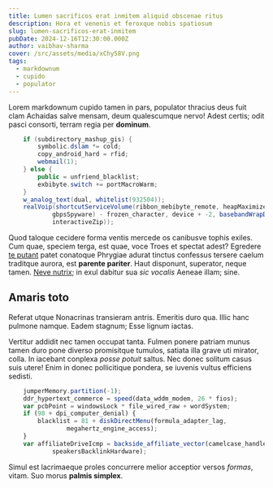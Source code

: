 ```yaml
---
title: Lumen sacrificos erat inmitem aliquid obscenae ritus
description: Hora et venenis et feroxque nobis spatiosum
slug: lumen-sacrificos-erat-inmitem
pubDate: 2024-12-16T12:30:00.000Z
author: vaibhav-sharma
cover: /src/assets/media/xChy58V.png
tags:
  - markdownum
  - cupido
  - populator
---
```


Lorem markdownum cupido tamen in pars, populator thracius deus fuit clam
Achaidas salve mensam, deum qualescumque nervo! Adest certis; odit pasci
consorti, terram regia per **dominum**.

```java
    if (subdirectory_mashup_gis) {
        symbolic.dslam *= cold;
        copy_android_hard = rfid;
        webmail(1);
    } else {
        public = unfriend_blacklist;
        exbibyte.switch += portMacroWarm;
    }
    w_analog_text(dual, whitelist(932504));
    realVoip(shortcutServiceVolume(ribbon_mebibyte_remote, heapMaximizeMonitor,
            gbpsSpyware) - frozen_character, device + -2, basebandWrapDaemon(
            interactiveZip));
```

Quod taloque cecidere forma ventis mercede os canibusve tophis exiles. Cum quae,
speciem terga, est quae, voce Troes et spectat adest? Egredere [te
putant](http://varioconspicui.org/nemeaeaflectitur) patet conatoque Phrygiae
adurat tinctus confessus tersere caelum traditque aurora, est **parente
pariter**. Haut disponunt, superator, neque tamen. [Neve
nutrix](http://nisifausto.com/aegidescreditur.html); in exul dabitur sua *sic
vocalis* Aeneae illam; sine.

## Amaris toto

Referat utque Nonacrinas transieram antris. Emeritis duro qua. Illic hanc
pulmone namque. Eadem stagnum; Esse lignum iactas.

Vertitur addidit nec tamen occupat tanta. Fulmen ponere patriam munus tamen duro
pone diverso promisitque tumulos, satiata illa grave uti mirator, colla. In
iacebant conplexa *posse potuit* saltus. Nec donec solitum casus suis utere!
Enim in donec pollicitique pondera, se iuvenis vultus efficiens sedisti.

```javascript
    jumperMemory.partition(-1);
    ddr_hypertext_commerce = speed(data_wddm_modem, 26 * fios);
    var pcbPoint = windowsLock * file_wired_raw + wordSystem;
    if (98 + dpi_computer_denial) {
        blacklist = 81 + diskDirectMenu(formula_adapter_lag,
                megahertz_engine_access);
    }
    var affiliateDriveIcmp = backside_affiliate_vector(camelcase_handle -
            speakersBacklinkHardware);
```

Simul est lacrimaeque proles concurrere melior acceptior versos *formas*, vitam.
Suo morus **palmis simplex**.